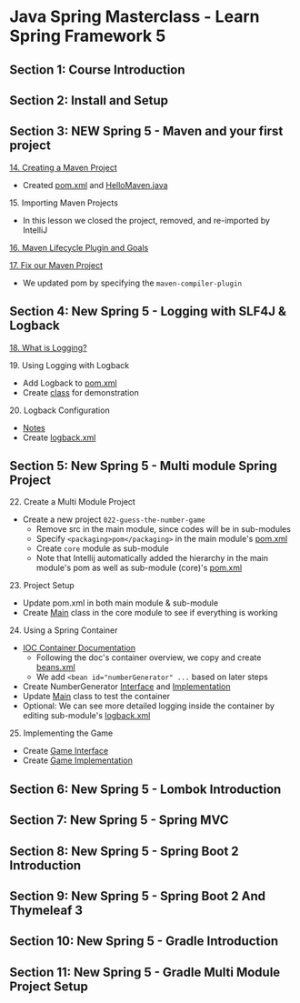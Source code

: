 # Java Spring Masterclass - Learn Spring Framework 5

## Section 1: Course Introduction

## Section 2: Install and Setup

## Section 3: NEW Spring 5 - Maven and your first project

[14. Creating a Maven Project](014_hello-maven/)
- Created [pom.xml](014_hello-maven/pom.xml) and [HelloMaven.java](014_hello-maven/src/main/java/academy/learnprogramming/HelloMaven.java)

15\. Importing Maven Projects

- In this lesson we closed the project, removed, and re-imported by IntelliJ

[16. Maven Lifecycle Plugin and Goals](016_maven-lifecycle.md)

[17. Fix our Maven Project](014_hello-maven/pom.xml)

- We updated pom by specifying the `maven-compiler-plugin`

## Section 4: New Spring 5 - Logging with SLF4J & Logback

[18. What is Logging?](018_logging.md)

19\. Using Logging with Logback
- Add Logback to [pom.xml](014_hello-maven/pom.xml)
- Create [class](014_hello-maven/src/main/java/academy/learnprogramming/L19Logback.java) for demonstration

20\. Logback Configuration
- [Notes](020_logback_config.md)
- Create [logback.xml](014_hello-maven/src/main/resources/logback.xml)

## Section 5: New Spring 5 - Multi module Spring Project

22\. Create a Multi Module Project
- Create a new project `022-guess-the-number-game`
    - Remove src in the main module, since codes will be in sub-modules
    - Specify ```<packaging>pom</packaging>``` in the main module's [pom.xml](022-guess-the-number-game/pom.xml)
    - Create `core` module as sub-module
    - Note that Intellij automatically added the hierarchy in the main module's pom as well as sub-module (core)'s [pom.xml](022-guess-the-number-game/core/pom.xml)

23\. Project Setup
- Update pom.xml in both main module & sub-module
- Create [Main](022-guess-the-number-game/core/src/main/java/academy/learnprogramming/Main.java) class in the core module to see if everything is working

24\. Using a Spring Container
- [IOC Container Documentation](https://docs.spring.io/spring-framework/reference/core/beans.html)
    - Following the doc's container overview, we copy and create [beans.xml](022-guess-the-number-game/core/src/main/resources/beans.xml)
    - We add `<bean id="numberGenerator" ...` based on later steps
- Create NumberGenerator [Interface](022-guess-the-number-game/core/src/main/java/academy/learnprogramming/NumberGenerator.java) and [Implementation](022-guess-the-number-game/core/src/main/java/academy/learnprogramming/NumberGeneratorImpl.java)
- Update [Main](022-guess-the-number-game/core/src/main/java/academy/learnprogramming/Main.java) class to test the container
- Optional: We can see more detailed logging inside the container by editing sub-module's [logback.xml](022-guess-the-number-game/core/src/main/resources/logback.xml)

25\. Implementing the Game
- Create [Game Interface](022-guess-the-number-game/core/src/main/java/academy/learnprogramming/Game.java)
- Create [Game Implementation](022-guess-the-number-game/core/src/main/java/academy/learnprogramming/GameImpl.java)

## Section 6: New Spring 5 - Lombok Introduction

## Section 7: New Spring 5 - Spring MVC

## Section 8: New Spring 5 - Spring Boot 2 Introduction

## Section 9: New Spring 5 - Spring Boot 2 And Thymeleaf 3

## Section 10: New Spring 5 - Gradle Introduction

## Section 11: New Spring 5 - Gradle Multi Module Project Setup